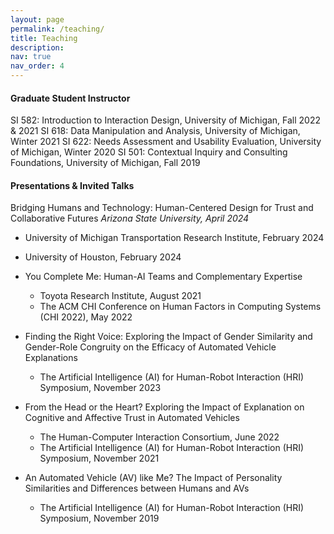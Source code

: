 ```yaml
---
layout: page
permalink: /teaching/
title: Teaching
description: 
nav: true
nav_order: 4
---
```

#### Graduate Student Instructor
SI 582: Introduction to Interaction Design, University of Michigan, Fall 2022 & 2021
SI 618: Data Manipulation and Analysis, University of Michigan, Winter 2021
SI 622: Needs Assessment and Usability Evaluation, University of Michigan, Winter 2020
SI 501: Contextual Inquiry and Consulting Foundations, University of Michigan, Fall 2019


#### Presentations & Invited Talks
Bridging Humans and Technology: Human-Centered Design for Trust and Collaborative Futures
*Arizona State University, April 2024*
  - University of Michigan Transportation Research Institute, February 2024
  - University of Houston, February 2024 <br />
 
- You Complete Me: Human-AI Teams and Complementary Expertise
  - Toyota Research Institute, August 2021
  - The ACM CHI Conference on Human Factors in Computing Systems (CHI 2022), May 2022<br />
 
- Finding the Right Voice: Exploring the Impact of Gender Similarity and Gender-Role Congruity on the Efficacy of Automated Vehicle Explanations
  - The Artificial Intelligence (AI) for Human-Robot Interaction (HRI) Symposium, November 2023<br />

- From the Head or the Heart? Exploring the Impact of Explanation on Cognitive and Affective Trust in Automated Vehicles
  - The Human-Computer Interaction Consortium, June 2022
  - The Artificial Intelligence (AI) for Human-Robot Interaction (HRI) Symposium, November 2021<br />
 
- An Automated Vehicle (AV) like Me? The Impact of Personality Similarities and Differences between Humans and AVs 
  - The Artificial Intelligence (AI) for Human-Robot Interaction (HRI) Symposium, November 2019<br />



